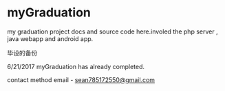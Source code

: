 # myGraduation
my graduation project docs and source code here.involed the php server , java webapp and android app.

毕设的备份

6/21/2017 myGraduation has already completed.

contact method email - sean785172550@gmail.com

